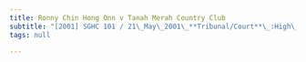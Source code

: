 ```yaml
---
title: Ronny Chin Hong Onn v Tanah Merah Country Club
subtitle: "[2001] SGHC 101 / 21\_May\_2001\_**Tribunal/Court**\_:High\_Court\_**Coram**\_:Lai\_Siu\_Chiu\_J\_**Counsel\_Name(s)**\_:—\_**Parties**\_:—"
tags: null

---
```



